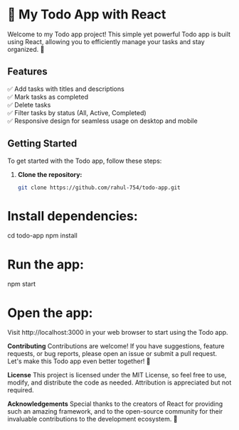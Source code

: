 # 📝 My Todo App with React

Welcome to my Todo app project! This simple yet powerful Todo app is built using React, allowing you to efficiently manage your tasks and stay organized. 🚀

## Features

✅ Add tasks with titles and descriptions  
✅ Mark tasks as completed  
✅ Delete tasks  
✅ Filter tasks by status (All, Active, Completed)  
✅ Responsive design for seamless usage on desktop and mobile  

## Getting Started

To get started with the Todo app, follow these steps:

1. **Clone the repository:**
   ```bash
   git clone https://github.com/rahul-754/todo-app.git


# Install dependencies:
cd todo-app
npm install

# Run the app:
npm start

# Open the app:
Visit http://localhost:3000 in your web browser to start using the Todo app.

**Contributing**
Contributions are welcome! If you have suggestions, feature requests, or bug reports, please open an issue or submit a pull request. Let's make this Todo app even better together! 🙌

**License**
This project is licensed under the MIT License, so feel free to use, modify, and distribute the code as needed. Attribution is appreciated but not required.

**Acknowledgements**
Special thanks to the creators of React for providing such an amazing framework, and to the open-source community for their invaluable contributions to the development ecosystem. 🙏




